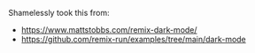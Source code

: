 Shamelessly took this from:

- https://www.mattstobbs.com/remix-dark-mode/
- https://github.com/remix-run/examples/tree/main/dark-mode

